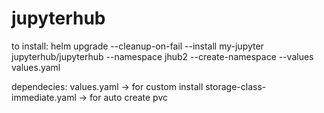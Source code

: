 # jupyterhub


to install:
helm upgrade --cleanup-on-fail --install my-jupyter jupyterhub/jupyterhub --namespace jhub2 --create-namespace --values values.yaml

dependecies:
values.yaml -> for custom install
storage-class-immediate.yaml -> for auto create pvc
